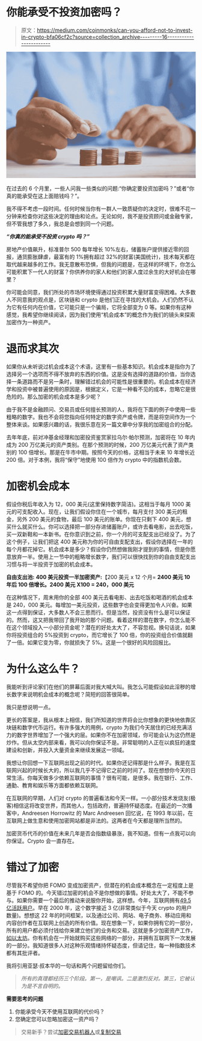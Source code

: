 # 你能承受不投资加密吗？

> 原文：<https://medium.com/coinmonks/can-you-afford-not-to-invest-in-crypto-bfa06cf2c?source=collection_archive---------16----------------------->

![](img/fdb59883e45a722040dc264e65b3e2ed.png)

在过去的 6 个月里，一些人问我一些类似的问题:“你确定要投资加密吗？”或者“你真的能承受在这上面赔钱吗？”。

我不得不考虑一段时间。任何时候当你有一群人一致质疑你的决定时，很难不花一分钟来检查你对这些决定的理由和论点。无论如何，我不是投资顾问或金融专家，但不管我想了多久，我总是会想到同一个问题。

***“你真的能承受不投资 crypto 吗？”***

房地产价值飙升，标准普尔 500 每年增长 10%左右，储蓄账户提供接近零的回报，通货膨胀肆虐，最富有的 1%拥有超过 32%的财富(美国统计)，技术每天都在取代越来越多的工作。我无意散布恐惧，但我的问题是，在这样的环境下，你怎么可能积累下一代人的财富？你供养你的家人和他们的家人度过余生的大好机会在哪里？

你可能会同意，我们所处的市场环境使得通过投资积累大量财富变得困难。大多数人不同意我的观点是，区块链和 crypto 是他们正在寻找的大机会。人们仍然不认为它有任何内在价值，它可能只是一个骗局，它将全部变为 0 等。如果你有这种感觉，我希望你继续阅读，因为我们使用“机会成本”的概念作为我们的镜头来探索加密作为一种资产。

# **退而求其次**

如果你从未听说过机会成本这个术语，这里有一些基本知识。机会成本是指你为了选择另一个选项而不得不放弃的东西的价值。这是没有选择的道路的价值，当你选择一条道路而不是另一条时，理解错过机会的可能性是很重要的。机会成本在经济学和投资中被普遍使用的原因是，根据定义，它是一种看不见的成本，忽略它是很危险的。那么加密的机会成本是多少呢？

由于我不是金融顾问、交易员或任何擅长预测的人，我将在下面的例子中使用一些粗略的数字。我也不会将您指向任何特定的数字资产或令牌，而是将空间作为一个整体来谈。如果感兴趣的话，我很乐意在另一篇文章中分享我的加密组合的分配。

去年年底，前对冲基金经理和加密投资鉴赏家拉乌尔·帕尔预测，加密将在 10 年内成为 200 万亿美元的资产类别。在那个预测的时候，200 万亿美元代表了资产类别的 100 倍增长。那是在牛市中期。按照今天的价格，这相当于未来 10 年增长近 200 倍。对于本例，我将“保守”地使用 100 倍作为 crypto 中的指数机会数。

# **加密机会成本**

假设你税后年收入为 12，000 美元(这里保持数字简洁)。这相当于每月 1000 美元的可支配收入。现在，让我们假设你住在一个城市，每月支付 300 美元的租金，另外 200 美元的食物，最后 100 美元的账单。你现在只剩下 400 美元，想买什么就买什么。你可以选择把一部分存进储蓄账户，或许去看电影，出去吃饭，买一双新鞋和一本新书。在你意识到之前，你一个月的可支配支出已经没了。为了这个例子，让我们把这 400 美元称为你的可自由支配支出，假设你选择在一年的每个月都花掉它。机会成本是多少？假设你仍然想做我刚才提到的事情，但是你愿意放弃一半。使用上一节中的粗略增长数字，我们可以很快找到你的自由支配支出习惯与将一半投资于加密的机会成本。

**自由支出池:**
**400 美元投资一半加密资产:**【200 美元 x 12 个月=
**2400 美元 10 年后 100 倍增长。2400 美元 X100 = 240，000 美元**

在这种情况下，周末用你的全部 400 美元去看电影、出去吃饭和喝酒的机会成本是 240，000 美元。每增加一美元投资，这些数字也会变得更加令人兴奋。如果这一点得到保证，大多数人不会三思而行。但是当然，投资没有什么是可以保证的。然而，这又把我带回了我开始的那个问题。看着这样的潜在数字，你怎么能不在这个领域投入一小部分资金呢？潜在的好处太大了，不容忽视。换句话说，如果你将投资组合的 5%投资到 crypto，而它增长了 100 倍，你的投资组合价值就翻了一倍。如果它变为零，你就损失了 5%。这是一个很好的风险回报比。

# **为什么这么牛？**

我能听到评论家们在他们的屏幕后面对我大喊大叫。我怎么可能假设如此淫秽的增长数字来说明机会成本的概念呢？简短的回答很简单。

我只是想说明一点。

更长的答案是，我从根本上相信，我们所知道的世界将会比你想象的更快地依靠区块链和数字代币运行。有许多强大的用例，crypto 为我们今天居住的已经充满活力的数字世界增加了一个强大的层。如果你不在加密领域，你可能会认为这仍然是炒作。但从太空内部来看，我可以向你保证不是。非常聪明的人正在以疯狂的速度建设和创新，并投入大量资金来继续发展这一领域。

我想让你回想一下互联网出现之前的时代。如果你还记得那是什么样子。我是在互联网兴起的时候长大的，所以我几乎不记得它之前的时间了。现在想想你今天的日常生活。你每天做多少依赖互联网的事情？很有可能，是很多。我在银行、工作、通勤、教育和娱乐等方面都依赖互联网。

在互联网的早期，人们对 crypto 的普遍看法和今天一样。一小部分技术发烧友(极客)相信这将改变世界，而其他人，包括政府，普遍持怀疑态度。在最近的一次播客中，Andreesen Horrowitz 的 Marc Andreesen 回忆说，在 1993 年以前，在互联网上做生意和使用加密网站都是非法的。这两者在今天都是理所当然的。

加密货币代币的价值在未来几年是否会指数级暴涨，我不知道。但有一点我可以向你保证。Crypto 会一直存在。

# **错过了加密**

尽管我不希望你把 FOMO 变成加密资产，但潜在的机会成本概念在一定程度上是基于 FOMO 的。今天错过加密的机会不是你想做的事情。好处太大了，不能不参与。如果你需要一个最后的推动来说服你开始，这样想。今年，互联网拥有[49.5 亿活跃用户](https://datareportal.com/reports/digital-2022-global-overview-report#:~:text=Global%20internet%20users%3A%20Global%20internet,of%20the%20world's%20total%20population.)。早在 2000 年，这个数字接近 3 亿(非常类似于今天 crypto 的用户数量)。想想这 22 年的时间框架，以及通过公司、网站、电子商务、移动应用和内容创作者在互联网上创造的所有价值。现在想象一下，如果你拥有它的一部分，所有的用户都必须付钱给你来建立他们的业务和交易。这就是多少加密资产工作，[如以太坊](/@callumcarlstrom/what-are-bitcoin-and-ethereum-and-why-should-you-care-2e4c1fa14787)。你有机会在一开始就购买这些网络的一部分，并拥有互联网下一次发展的一部分。我知道很多人对这种乐观情绪持怀疑态度，但请记住，每一种指数技术都有其批评者。

我将引用亚瑟·叔本华的一句话和两个问题留给你们。

> *所有的真理都经历三个阶段。第一，是嘲讽。二是激烈反对。第三，它被认为是不言自明的。*

**需要思考的问题**

1.  你能承受今天不使用互联网的代价吗？
2.  您确定您可以忽略加密这一资产吗？

> 交易新手？尝试[加密交易机器人](/coinmonks/crypto-trading-bot-c2ffce8acb2a)或[复制交易](/coinmonks/top-10-crypto-copy-trading-platforms-for-beginners-d0c37c7d698c)